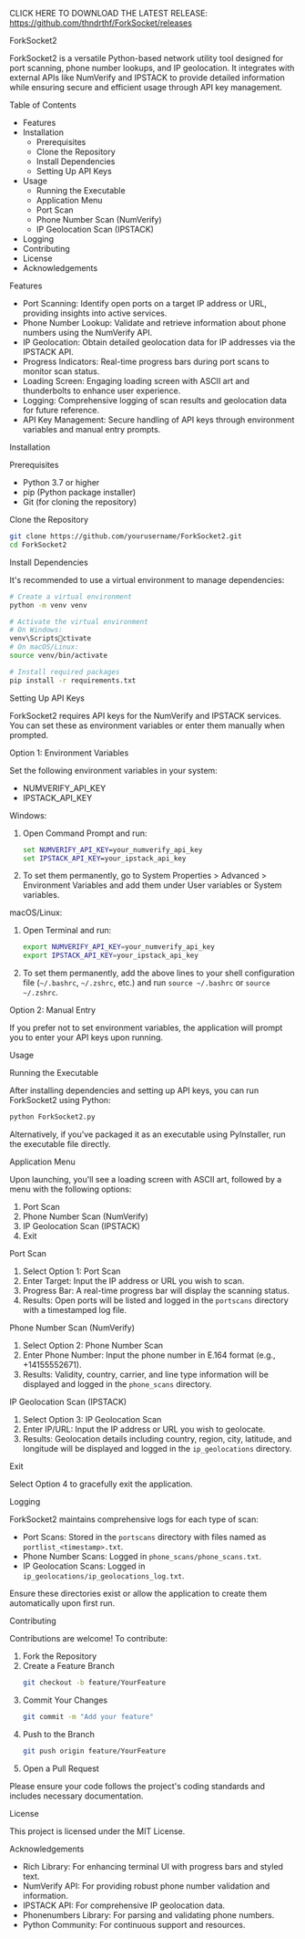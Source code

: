 CLICK HERE TO DOWNLOAD THE LATEST RELEASE: https://github.com/thndrthf/ForkSocket/releases

ForkSocket2

ForkSocket2 is a versatile Python-based network utility tool designed for port scanning, phone number lookups, and IP geolocation. It integrates with external APIs like NumVerify and IPSTACK to provide detailed information while ensuring secure and efficient usage through API key management.

Table of Contents

- Features
- Installation
  - Prerequisites
  - Clone the Repository
  - Install Dependencies
  - Setting Up API Keys
- Usage
  - Running the Executable
  - Application Menu
  - Port Scan
  - Phone Number Scan (NumVerify)
  - IP Geolocation Scan (IPSTACK)
- Logging
- Contributing
- License
- Acknowledgements

Features

- Port Scanning: Identify open ports on a target IP address or URL, providing insights into active services.
- Phone Number Lookup: Validate and retrieve information about phone numbers using the NumVerify API.
- IP Geolocation: Obtain detailed geolocation data for IP addresses via the IPSTACK API.
- Progress Indicators: Real-time progress bars during port scans to monitor scan status.
- Loading Screen: Engaging loading screen with ASCII art and thunderbolts to enhance user experience.
- Logging: Comprehensive logging of scan results and geolocation data for future reference.
- API Key Management: Secure handling of API keys through environment variables and manual entry prompts.

Installation

Prerequisites

- Python 3.7 or higher
- pip (Python package installer)
- Git (for cloning the repository)

Clone the Repository

```bash
git clone https://github.com/yourusername/ForkSocket2.git
cd ForkSocket2
```

Install Dependencies

It's recommended to use a virtual environment to manage dependencies:

```bash
# Create a virtual environment
python -m venv venv

# Activate the virtual environment
# On Windows:
venv\Scriptsctivate
# On macOS/Linux:
source venv/bin/activate

# Install required packages
pip install -r requirements.txt
```

Setting Up API Keys

ForkSocket2 requires API keys for the NumVerify and IPSTACK services. You can set these as environment variables or enter them manually when prompted.

Option 1: Environment Variables

Set the following environment variables in your system:

- NUMVERIFY_API_KEY
- IPSTACK_API_KEY

Windows:

1. Open Command Prompt and run:
   ```cmd
   set NUMVERIFY_API_KEY=your_numverify_api_key
   set IPSTACK_API_KEY=your_ipstack_api_key
   ```

2. To set them permanently, go to System Properties > Advanced > Environment Variables and add them under User variables or System variables.

macOS/Linux:

1. Open Terminal and run:
   ```bash
   export NUMVERIFY_API_KEY=your_numverify_api_key
   export IPSTACK_API_KEY=your_ipstack_api_key
   ```

2. To set them permanently, add the above lines to your shell configuration file (`~/.bashrc`, `~/.zshrc`, etc.) and run `source ~/.bashrc` or `source ~/.zshrc`.

Option 2: Manual Entry

If you prefer not to set environment variables, the application will prompt you to enter your API keys upon running.

Usage

Running the Executable

After installing dependencies and setting up API keys, you can run ForkSocket2 using Python:

```bash
python ForkSocket2.py
```

Alternatively, if you've packaged it as an executable using PyInstaller, run the executable file directly.

Application Menu

Upon launching, you'll see a loading screen with ASCII art, followed by a menu with the following options:

1. Port Scan
2. Phone Number Scan (NumVerify)
3. IP Geolocation Scan (IPSTACK)
4. Exit

Port Scan

1. Select Option 1: Port Scan
2. Enter Target: Input the IP address or URL you wish to scan.
3. Progress Bar: A real-time progress bar will display the scanning status.
4. Results: Open ports will be listed and logged in the `portscans` directory with a timestamped log file.

Phone Number Scan (NumVerify)

1. Select Option 2: Phone Number Scan
2. Enter Phone Number: Input the phone number in E.164 format (e.g., +14155552671).
3. Results: Validity, country, carrier, and line type information will be displayed and logged in the `phone_scans` directory.

IP Geolocation Scan (IPSTACK)

1. Select Option 3: IP Geolocation Scan
2. Enter IP/URL: Input the IP address or URL you wish to geolocate.
3. Results: Geolocation details including country, region, city, latitude, and longitude will be displayed and logged in the `ip_geolocations` directory.

Exit

Select Option 4 to gracefully exit the application.

Logging

ForkSocket2 maintains comprehensive logs for each type of scan:

- Port Scans: Stored in the `portscans` directory with files named as `portlist_<timestamp>.txt`.
- Phone Number Scans: Logged in `phone_scans/phone_scans.txt`.
- IP Geolocation Scans: Logged in `ip_geolocations/ip_geolocations_log.txt`.

Ensure these directories exist or allow the application to create them automatically upon first run.

Contributing

Contributions are welcome! To contribute:

1. Fork the Repository
2. Create a Feature Branch
   ```bash
   git checkout -b feature/YourFeature
   ```
3. Commit Your Changes
   ```bash
   git commit -m "Add your feature"
   ```
4. Push to the Branch
   ```bash
   git push origin feature/YourFeature
   ```
5. Open a Pull Request

Please ensure your code follows the project's coding standards and includes necessary documentation.

License

This project is licensed under the MIT License.

Acknowledgements

- Rich Library: For enhancing terminal UI with progress bars and styled text.
- NumVerify API: For providing robust phone number validation and information.
- IPSTACK API: For comprehensive IP geolocation data.
- Phonenumbers Library: For parsing and validating phone numbers.
- Python Community: For continuous support and resources.

